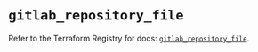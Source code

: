 # `gitlab_repository_file`

Refer to the Terraform Registry for docs: [`gitlab_repository_file`](https://registry.terraform.io/providers/gitlabhq/gitlab/17.1.0/docs/resources/repository_file).
